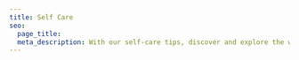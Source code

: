 ```yaml
---
title: Self Care
seo:
  page_title:
  meta_description: With our self-care tips, discover and explore the ways on how to care for your mind, body, spirit, social life, and more!
---
```

